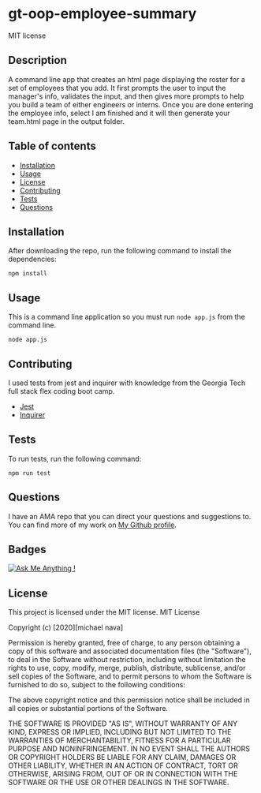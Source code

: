 # gt-oop-employee-summary

MIT license

## Description

A command line app that creates an html page displaying the roster for a set of employees that you add. It first prompts the user to input the manager's info, validates the input, and then gives more prompts to help you build a team of either engineers or interns. Once you are done entering the employee info, select I am finished and it will then generate your team.html page in the output folder.

## Table of contents

- [Installation](#installation)
- [Usage](#usage)
- [License](#license)
- [Contributing](#contributing)
- [Tests](#tests)
- [Questions](#questions)

## Installation

After downloading the repo, run the following command to install the dependencies:

```
npm install
```

## Usage

This is a command line application so you must run `node app.js` from the command line.

```
node app.js
```

## Contributing

I used tests from jest and inquirer with knowledge from the Georgia Tech full stack flex coding boot camp.

- [Jest](https://www.npmjs.com/package/jest)
- [Inquirer](https://www.npmjs.com/package/inquirer)

## Tests

To run tests, run the following command:

```
npm run test
```

## Questions

I have an AMA repo that you can direct your questions and suggestions to.
You can find more of my work on [My Github profile](https://github.com/m1cha3lnava/).

## Badges

[![Ask Me Anything !](https://img.shields.io/badge/Ask%20me-anything-1abc9c.svg)](https://github.com/m1cha3lnava/ama)

## License

This project is licensed under the MIT license.
MIT License

Copyright (c) [2020][michael nava]

Permission is hereby granted, free of charge, to any person obtaining a copy
of this software and associated documentation files (the "Software"), to deal
in the Software without restriction, including without limitation the rights
to use, copy, modify, merge, publish, distribute, sublicense, and/or sell
copies of the Software, and to permit persons to whom the Software is
furnished to do so, subject to the following conditions:

The above copyright notice and this permission notice shall be included in all
copies or substantial portions of the Software.

THE SOFTWARE IS PROVIDED "AS IS", WITHOUT WARRANTY OF ANY KIND, EXPRESS OR
IMPLIED, INCLUDING BUT NOT LIMITED TO THE WARRANTIES OF MERCHANTABILITY,
FITNESS FOR A PARTICULAR PURPOSE AND NONINFRINGEMENT. IN NO EVENT SHALL THE
AUTHORS OR COPYRIGHT HOLDERS BE LIABLE FOR ANY CLAIM, DAMAGES OR OTHER
LIABILITY, WHETHER IN AN ACTION OF CONTRACT, TORT OR OTHERWISE, ARISING FROM,
OUT OF OR IN CONNECTION WITH THE SOFTWARE OR THE USE OR OTHER DEALINGS IN THE
SOFTWARE.
